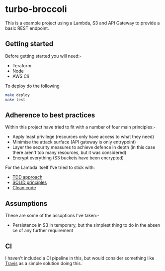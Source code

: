 # turbo-broccoli

This is a example project using a Lambda, S3 and API Gateway to provide a basic REST endpoint.

## Getting started

Before getting started you will need:-

- Teraform
- Node
- AWS Cli

To deploy do the following

```bash
make deploy
make test
```

## Adherence to best practices

Within this project have tried to fit with a number of four main principles:-

- Apply least privilege (resources only have access to what they need)
- Minimise the attack surface (API gateway is only entrypoint)
- Layer the security measures to achieve defence in depth (in this case there aren't too many resources, but it was considered)
- Encrypt everything (S3 buckets have been encrypted)

For the Lambda itself I've tried to stick with:

- [TDD approach](https://en.wikipedia.org/wiki/Test-driven_development)
- [SOLID principles](https://en.wikipedia.org/wiki/SOLID)
- [Clean code](https://en.wikipedia.org/wiki/Robert_C._Martin)

## Assumptions

These are some of the assuptions I've taken:-

- Persistence in S3 in temporary, but the simplest thing to do in the absence of any further requirement

## CI

I haven't included a CI pipeline in this, but would consider something like [Travis](https://travis-ci.org/getting_started) as a simple solution doing this.
